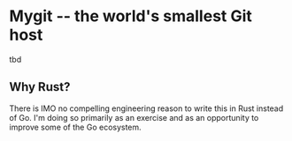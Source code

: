 # Mygit -- the world's smallest Git host

tbd
## Why Rust?

There is IMO no compelling engineering reason to write this in Rust instead of Go. I'm doing so primarily as an exercise and as an opportunity to improve some of the Go ecosystem.

